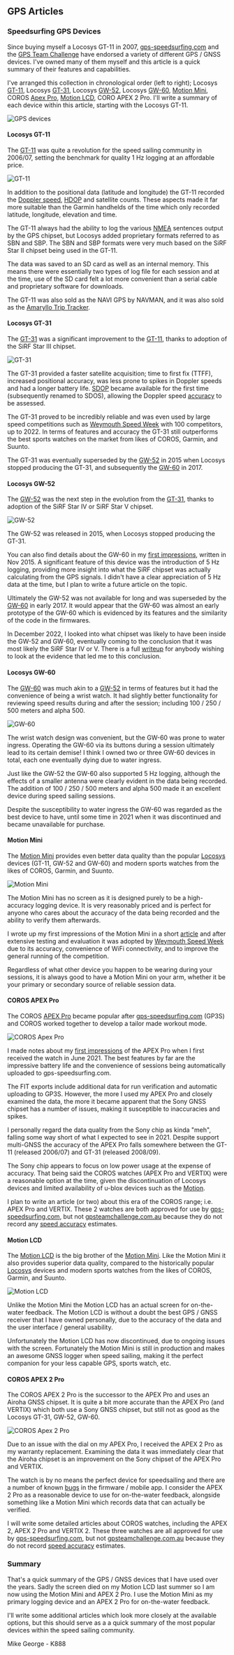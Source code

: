 ## GPS Articles

### Speedsurfing GPS Devices

Since buying myself a Locosys GT-11 in 2007, [gps-speedsurfing,com](https://www.gps-speedsurfing.com/default.aspx?mnu=item&item=GPSInfo) and the [GPS Team Challenge](https://www.gpsteamchallenge.com.au/pages/rules) have endorsed a variety of different GPS / GNSS devices. I've owned many of them myself and this article is a quick summary of their features and capabilities.

I've arranged this collection in chronological order (left to right); Locosys [GT-11](https://logiqx.github.io/gps-guides/devices/locosys/gt-11/), Locosys [GT-31](https://logiqx.github.io/gps-guides/devices/locosys/gt-31/), Locosys [GW-52](https://logiqx.github.io/gps-guides/devices/locosys/gw-52/), Locosys [GW-60](https://logiqx.github.io/gps-guides/devices/locosys/gw-60/), [Motion Mini](https://logiqx.github.io/gps-guides/devices/motion/mini/), COROS [Apex Pro](https://logiqx.github.io/gps-guides/devices/coros/apex-pro/), [Motion LCD](https://logiqx.github.io/gps-guides/devices/motion/lcd/), CORO APEX 2 Pro. I'll write a summary of each device within this article, starting with the Locosys GT-11.

![GPS devices](img/all-devices.jpg)



#### Locosys GT-11

The [GT-11](https://logiqx.github.io/gps-guides/devices/locosys/gt-11/) was quite a revolution for the speed sailing community in 2006/07, setting the benchmark for quality 1 Hz logging at an affordable price.

![GT-11](img/gt-11.jpg)

In addition to the positional data (latitude and longitude) the GT-11 recorded the [Doppler speed](https://medium.com/@mikeg888/the-importance-of-doppler-b886b14bb65d), [HDOP](https://en.wikipedia.org/wiki/Dilution_of_precision_(navigation)) and satellite counts. These aspects made it far more suitable than the Garmin handhelds of the time which only recorded latitude, longitude, elevation and time.

The GT-11 always had the ability to log the various [NMEA](https://gpsd.gitlab.io/gpsd/NMEA.html) sentences output by the GPS chipset, but Locosys added proprietary formats referred to as SBN and SBP. The SBN and SBP formats were very much based on the SiRF Star II chipset being used in the GT-11.

The data was saved to an SD card as well as an internal memory. This means there were essentially two types of log file for each session and at the time, use of the SD card felt a lot more convenient than a serial cable and proprietary software for downloads.

The GT-11 was also sold as the NAVI GPS by NAVMAN, and it was also sold as the [Amaryllo Trip Tracker](https://www.amaryllo.com/almooj/sports-products/amaryllo-trip-tracker-gps-sports-device-7.html).



#### Locosys GT-31

The [GT-31](https://logiqx.github.io/gps-guides/devices/locosys/gt-31/) was a significant improvement to the [GT-11](https://logiqx.github.io/gps-guides/devices/locosys/gt-11/), thanks to adoption of the SiRF Star III chipset.

![GT-31](img/gt-31.jpg)

The GT-31 provided a faster satellite acquisition; time to first fix (TTFF), increased positional accuracy, was less prone to spikes in Doppler speeds and had a longer battery life. [SDOP](https://nujournal.net/estimating-accuracy-of-gps-doppler-speed-measurement-using-speed-dilution-of-precision-sdop-parameter/) became available for the first time (subsequently renamed to SDOS), allowing the Doppler speed [accuracy](https://medium.com/@mikeg888/gnss-accuracy-estimates-74a04ce20608) to be assessed.

The GT-31 proved to be incredibly reliable and was even used by large speed competitions such as [Weymouth Speed Week](https://weymouthspeedweek.com/) with 100 competitors, up to 2022. In terms of features and accuracy the GT-31 still outperforms the best sports watches on the market from likes of COROS, Garmin, and Suunto.

The GT-31 was eventually superseded by the [GW-52](https://logiqx.github.io/gps-guides/devices/locosys/gw-52/) in 2015 when Locosys stopped producing the GT-31, and subsequently the [GW-60](https://logiqx.github.io/gps-guides/devices/locosys/gw-60/) in 2017.



#### Locosys GW-52

The [GW-52](https://logiqx.github.io/gps-guides/devices/locosys/gw-52/) was the next step in the evolution from the [GT-31](https://logiqx.github.io/gps-guides/devices/locosys/gt-31/), thanks to adoption of the SiRF Star IV or SiRF Star V chipset.

![GW-52](img/gw-52.jpg)

The GW-52 was released in 2015, when Locosys stopped producing the GT-31.

You can also find details about the GW-60 in my [first impressions](https://logiqx.github.io/gps-guides/devices/locosys/gw-52/first-impressions.html), written in Nov 2015. A significant feature of this device was the introduction of 5 Hz logging, providing more insight into what the SiRF chipset was actually calculating from the GPS signals. I didn't have a clear appreciation of 5 Hz data at the time, but I plan to write a future article on the topic.

Ultimately the GW-52 was not available for long and was superseded by the [GW-60](https://logiqx.github.io/gps-guides/devices/locosys/gw-60/) in early 2017. It would appear that the GW-60 was almost an early prototype of the GW-60 which is evidenced by its features and the similarity of the code in the firmwares.

In December 2022, I looked into what chipset was likely to have been inside the GW-52 and GW-60, eventually coming to the conclusion that it was most likely the SiRF Star IV or V. There is a full [writeup](https://logiqx.github.io/gps-details/devices/locosys/detective.html) for anybody wishing to look at the evidence that led me to this conclusion.



#### Locosys GW-60

The [GW-60](https://logiqx.github.io/gps-guides/devices/locosys/gw-60/) was much akin to a [GW-52](https://logiqx.github.io/gps-guides/devices/locosys/gw-52/) in terms of features but it had the convenience of being a wrist watch. It had slightly better functionality for reviewing speed results during and after the session; including 100 / 250 / 500 meters and alpha 500.

![GW-60](img/gw-60.jpg)

The wrist watch design was convenient, but the GW-60 was prone to water ingress. Operating the GW-60 via its buttons during a session ultimately lead to its certain demise! I think I owned two or three GW-60 devices in total, each one eventually dying due to water ingress.

Just like the GW-52 the GW-60 also supported 5 Hz logging, although the effects of a smaller antenna were clearly evident in the data being recorded. The addition of 100 / 250 / 500 meters and alpha 500 made it an excellent device during speed sailing sessions.

Despite the susceptibility to water ingress the GW-60 was regarded as the best device to have, until some time in 2021 when it was discontinued and became unavailable for purchase.



#### Motion Mini

The [Motion Mini](https://logiqx.github.io/gps-guides/devices/motion/mini/) provides even better data quality than the popular [Locosys](https://logiqx.github.io/gps-guides/devices/locosys/) devices (GT-11, GW-52 and GW-60) and modern sports watches from the likes of COROS, Garmin, and Suunto.

![Motion Mini](img/motion-mini.jpg)

The Motion Mini has no screen as it is designed purely to be a high-accuracy logging device. It is very reasonably priced and is perfect for anyone who cares about the accuracy of the data being recorded and the ability to verify them afterwards.

I wrote up my first impressions of the Motion Mini in a short [article](https://logiqx.github.io/gps-guides/devices/motion/mini/first-impressions.html) and after extensive testing and evaluation it was adopted by [Weymouth Speed Week](https://weymouthspeedweek.com/) due to its accuracy, convenience of WiFi connectivity, and to improve the general running of the competition.

Regardless of what other device you happen to be wearing during your sessions, it is always good to have a Motion Mini on your arm, whether it be your primary or secondary source of reliable session data.



#### COROS APEX Pro

The COROS [APEX Pro](https://logiqx.github.io/gps-guides/devices/coros/apex-pro/) became popular after [gps-speedsurfing.com](https://www.gps-speedsurfing.com/) (GP3S) and COROS worked together to develop a tailor made workout mode.

![COROS Apex Pro](img/apex-pro.jpg)

I made notes about my [first impressions](https://logiqx.github.io/gps-guides/devices/coros/apex-pro/first-impressions.html) of the APEX Pro when I first received the watch in June 2021. The best features by far are the impressive battery life and the convenience of sessions being automatically uploaded to gps-speedsurfing.com.

The FIT exports include additional data for run verification and automatic uploading to GP3S. However, the more I used my APEX Pro and closely examined the data, the more it became apparent that the Sony GNSS chipset has a number of issues, making it susceptible to inaccuracies and spikes.

I personally regard the data quality from the Sony chip as kinda "meh", falling some way short of what I expected to see in 2021. Despite support multi-GNSS the accuracy of the APEX Pro falls somewhere between the GT-11 (released 2006/07) and GT-31 (released 2008/09).

The Sony chip appears to focus on low power usage at the expense of accuracy. That being said the COROS watches (APEX Pro and VERTIX) were a reasonable option at the time, given the discontinuation of Locosys devices and limited availability of u-blox devices such as the [Motion](https://logiqx.github.io/gps-guides/devices/motion/).

I plan to write an article (or two) about this era of the COROS range; i.e. APEX Pro and VERTIX. These 2 watches are both approved for use by [gps-speedsurfing.com](https://www.gps-speedsurfing.com/default.aspx?mnu=item&item=GPSInfo), but not [gpsteamchallenge.com.au](https://www.gpsteamchallenge.com.au/pages/rules) because they do not record any [speed accuracy](https://medium.com/@mikeg888/gnss-accuracy-estimates-74a04ce20608) estimates.



#### Motion LCD

The [Motion LCD](https://logiqx.github.io/gps-guides/devices/motion/lcd/) is the big brother of the [Motion Mini](https://logiqx.github.io/gps-guides/devices/motion/mini/). Like the Motion Mini it also provides superior data quality, compared to the historically popular [Locosys](https://logiqx.github.io/gps-guides/devices/locosys/) devices and modern sports watches from the likes of COROS, Garmin, and Suunto.

![Motion LCD](img/motion-lcd.jpg)

Unlike the Motion Mini the Motion LCD has an actual screen for on-the-water feedback. The Motion LCD is without a doubt the best GPS / GNSS receiver that I have owned personally, due to the accuracy of the data and the user interface / general usability.

Unfortunately the Motion LCD has now discontinued, due to ongoing issues with the screen. Fortunately the Motion Mini is still in production and makes an awesome GNSS logger when speed sailing, making it the perfect companion for your less capable GPS, sports watch, etc.



#### COROS APEX 2 Pro

The COROS APEX 2 Pro is the successor to the APEX Pro and uses an Airoha GNSS chipset. It is quite a bit more accurate than the APEX Pro (and VERTIX) which both use a Sony GNSS chipset, but still not as good as the Locosys GT-31, GW-52, GW-60.

![COROS Apex 2 Pro](img/apex-2-pro.jpg)

Due to an issue with the dial on my APEX Pro, I received the APEX 2 Pro as my warranty replacement. Examining the data it was immediately clear that the Airoha chipset is an improvement on the Sony chipset of the APEX Pro and VERTIX.

The watch is by no means the perfect device for speedsailing and there are a number of known [bugs](https://github.com/Logiqx/gp3s-coros/issues) in the firmware / mobile app. I consider the APEX 2 Pro as a reasonable device to use for on-the-water feedback, alongside something like a Motion Mini which records data that can actually be verified.

I will write some detailed articles about COROS watches, including the APEX 2, APEX 2 Pro and VERTIX 2. These three watches are all approved for use by [gps-speedsurfing.com](https://www.gps-speedsurfing.com/default.aspx?mnu=item&item=GPSInfo), but not [gpsteamchallenge.com.au](https://www.gpsteamchallenge.com.au/pages/rules) because they do not record [speed accuracy](https://medium.com/@mikeg888/gnss-accuracy-estimates-74a04ce20608) estimates.



### Summary

That's a quick summary of the GPS / GNSS devices that I have used over the years. Sadly the screen died on my Motion LCD last summer so I am now using the Motion Mini and APEX 2 Pro. I use the Motion Mini as my primary logging device and an APEX 2 Pro for on-the-water feedback.

I'll write some additional articles which look more closely at the available options, but this should serve as a a quick summary of the most popular devices within the speed sailing community.



Mike George - K888


